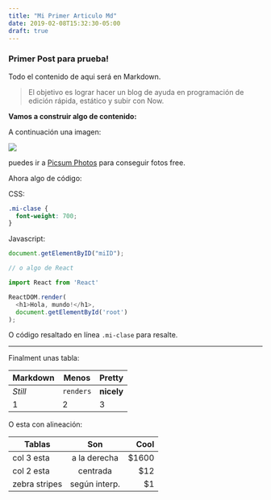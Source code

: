 ```yaml
---
title: "Mi Primer Articulo Md"
date: 2019-02-08T15:32:30-05:00
draft: true
---
```


### Primer Post para prueba!

Todo el contenido de aqui será en Markdown.

> El objetivo es lograr hacer un blog de ayuda en programación de edición rápida, estático y subir con Now.

**Vamos a construir algo de contenido:**

A continuación una imagen:

![](https://picsum.photos/400/270?image=668)

puedes ir a [Picsum Photos](https://picsum.photos/) para conseguir fotos free.

Ahora algo de código:

CSS:
```css
.mi-clase {
  font-weight: 700;
}
```
Javascript:
```javascript
document.getElementByID("miID");

// o algo de React

import React from 'React'

ReactDOM.render(
  <h1>Hola, mundo!</h1>,
  document.getElementById('root')
);
```

O código resaltado en línea `.mi-clase` para resalte.

---

Finalment unas tabla:

Markdown | Menos | Pretty
--- | --- | ---
*Still* | `renders` | **nicely**
1 | 2 | 3

O esta con alineación:

| Tablas        | Son           | Cool  |
| ------------- |:-------------:| -----:|
| col 3 esta    | a la derecha  | $1600 |
| col 2 esta    | centrada      |   $12 |
| zebra stripes | según interp. |    $1 |

